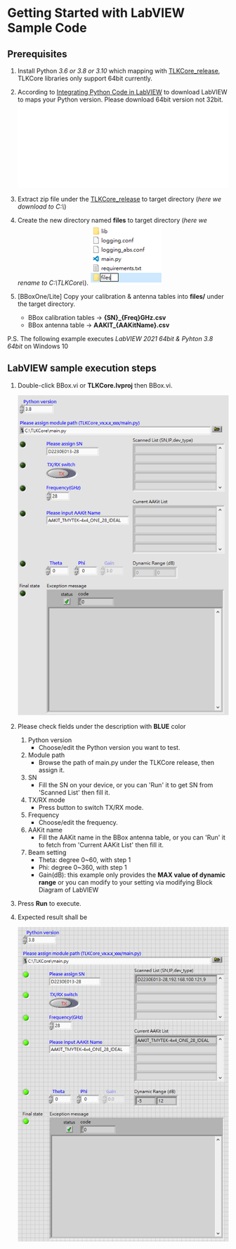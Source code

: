 # Getting Started with LabVIEW Sample Code

## Prerequisites

1. Install Python *3.6 or 3.8 or 3.10* which mapping with [TLKCore_release](/release), TLKCore libraries only support 64bit currently.
2. According to [Integrating Python Code in LabVIEW](https://www.ni.com/en/support/documentation/supplemental/18/installing-python-for-calling-python-code.html#section-1736000138) to download LabVIEW to maps your Python version. Please download 64bit version not 32bit.
   ![labview](/images/table_labview.svg)

3. Extract zip file under the [TLKCore_release](/release) to target directory (*here we download to C:\\*)
4. Create the new directory named **files** to target directory (*here we rename to C:\\TLKCore\\*).
   ![files](/images/TLKCore_release_files.png)
5. [BBoxOne/Lite] Copy your calibration & antenna tables into **files/** under the target directory.
   * BBox calibration tables -> **{SN}_{Freq}GHz.csv**
   * BBox antenna table -> **AAKIT_{AAKitName}.csv**

P.S. The following example executes *LabVIEW 2021 64bit & Pyhton 3.8 64bit* on Windows 10

## LabVIEW sample execution steps

1. Double-click BBox.vi or **TLKCore.lvproj** then BBox.vi.

   ![LabVIEW_BBOXOne](/images/LabVIEW_BBoxOne_init.png)

2. Please check fields under the description with **BLUE** color
   1. Python version
      * Choose/edit the Python version you want to test.
   2. Module path
      * Browse the path of main.py under the TLKCore release, then assign it.
   3. SN
      * Fill the SN on your device, or you can 'Run' it to get SN from 'Scanned List' then fill it.
   4. TX/RX mode
      * Press button to switch TX/RX mode.
   5. Frequency
      * Choose/edit the frequency.
   6. AAKit name
      * Fill the AAKit name in the BBox antenna table, or you can 'Run' it to fetch from 'Current AAKit List' then fill it.
   7. Beam setting
      * Theta: degree 0~60, with step 1
      * Phi: degree 0~360, with step 1
      * Gain(dB): this example only provides the **MAX value of dynamic range** or you can modify to your setting via modifying Block Diagram of LabVIEW
3. Press **Run** to execute.
4. Expected result shall be

   ![LabVIEW_BBoxOne_success](/images/LabVIEW_BBoxOne_success.png)
